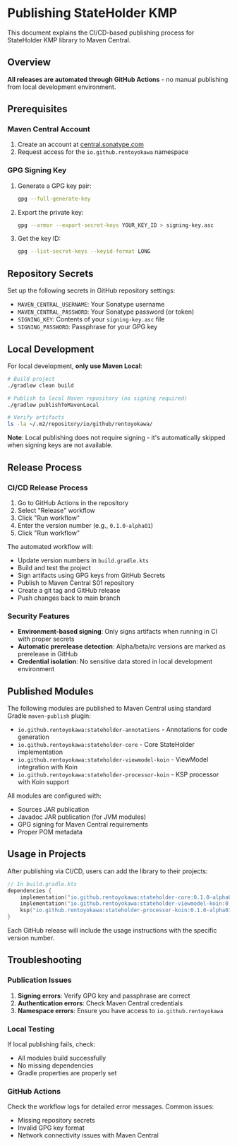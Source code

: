 # Publishing StateHolder KMP

This document explains the CI/CD-based publishing process for StateHolder KMP library to Maven Central.

## Overview

**All releases are automated through GitHub Actions** - no manual publishing from local development environment.

## Prerequisites

### Maven Central Account

1. Create an account at [central.sonatype.com](https://central.sonatype.com/)
2. Request access for the `io.github.rentoyokawa` namespace

### GPG Signing Key

1. Generate a GPG key pair:
   ```bash
   gpg --full-generate-key
   ```

2. Export the private key:
   ```bash
   gpg --armor --export-secret-keys YOUR_KEY_ID > signing-key.asc
   ```

3. Get the key ID:
   ```bash
   gpg --list-secret-keys --keyid-format LONG
   ```

## Repository Secrets

Set up the following secrets in GitHub repository settings:

- `MAVEN_CENTRAL_USERNAME`: Your Sonatype username
- `MAVEN_CENTRAL_PASSWORD`: Your Sonatype password (or token) 
- `SIGNING_KEY`: Contents of your `signing-key.asc` file
- `SIGNING_PASSWORD`: Passphrase for your GPG key

## Local Development

For local development, **only use Maven Local**:

```bash
# Build project
./gradlew clean build

# Publish to local Maven repository (no signing required)
./gradlew publishToMavenLocal

# Verify artifacts
ls -la ~/.m2/repository/io/github/rentoyokawa/
```

**Note**: Local publishing does not require signing - it's automatically skipped when signing keys are not available.

## Release Process

### CI/CD Release Process

1. Go to GitHub Actions in the repository
2. Select "Release" workflow
3. Click "Run workflow"
4. Enter the version number (e.g., `0.1.0-alpha01`)
5. Click "Run workflow"

The automated workflow will:
- Update version numbers in `build.gradle.kts`
- Build and test the project
- Sign artifacts using GPG keys from GitHub Secrets
- Publish to Maven Central S01 repository
- Create a git tag and GitHub release
- Push changes back to main branch

### Security Features

- **Environment-based signing**: Only signs artifacts when running in CI with proper secrets
- **Automatic prerelease detection**: Alpha/beta/rc versions are marked as prerelease in GitHub
- **Credential isolation**: No sensitive data stored in local development environment

## Published Modules

The following modules are published to Maven Central using standard Gradle `maven-publish` plugin:

- `io.github.rentoyokawa:stateholder-annotations` - Annotations for code generation
- `io.github.rentoyokawa:stateholder-core` - Core StateHolder implementation  
- `io.github.rentoyokawa:stateholder-viewmodel-koin` - ViewModel integration with Koin
- `io.github.rentoyokawa:stateholder-processor-koin` - KSP processor with Koin support

All modules are configured with:
- Sources JAR publication
- Javadoc JAR publication (for JVM modules)
- GPG signing for Maven Central requirements
- Proper POM metadata

## Usage in Projects

After publishing via CI/CD, users can add the library to their projects:

```kotlin
// In build.gradle.kts
dependencies {
    implementation("io.github.rentoyokawa:stateholder-core:0.1.0-alpha01")
    implementation("io.github.rentoyokawa:stateholder-viewmodel-koin:0.1.0-alpha01")
    ksp("io.github.rentoyokawa:stateholder-processor-koin:0.1.0-alpha01")
}
```

Each GitHub release will include the usage instructions with the specific version number.

## Troubleshooting

### Publication Issues

1. **Signing errors**: Verify GPG key and passphrase are correct
2. **Authentication errors**: Check Maven Central credentials
3. **Namespace errors**: Ensure you have access to `io.github.rentoyokawa`

### Local Testing

If local publishing fails, check:
- All modules build successfully
- No missing dependencies
- Gradle properties are properly set

### GitHub Actions

Check the workflow logs for detailed error messages. Common issues:
- Missing repository secrets
- Invalid GPG key format
- Network connectivity issues with Maven Central